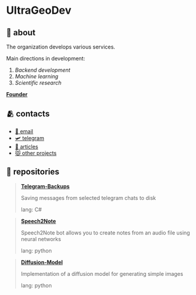 # UltraGeoDev

## 💁 about

The organization develops various services.

Main directions in development:
1. _Backend development_
2. _Machine learning_
3. _Scientific research_

[**Founder**](https://github.com/Ultrageopro1966)

## 🫂 contacts
- [💌 email](mailto:dev@ultrageopro.ru)
- [🛩️ telegram](https://t.me/UltraGeoDev)
- [📘 articles](https://habr.com/ru/users/Ultrageopro1966/)
- [😾 other projects](https://github.com/Ultrageopro1966?tab=repositories)

## 📘 repositories
> [**Telegram-Backups**](https://github.com/UltraGeoDev/Telegram-Backups)
> 
> Saving messages from selected telegram chats to disk
> 
> lang: C#

> [**Speech2Note**](https://github.com/UltraGeoDev/Speech2Note)
>
> Speech2Note bot allows you to create notes from an audio file using neural networks
>
> lang: python

> [**Diffusion-Model**](https://github.com/UltraGeoDev/diffusion-model)
>
> Implementation of a diffusion model for generating simple images
>
> lang: python

